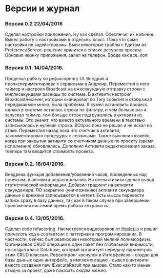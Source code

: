 # Версии и журнал

### Версия 0.2 22/04/2016
Сделал настройки приложения. Ну как сделал. Обеспечил их наличие. Вывел работу с настройками в отдельны класс. Пока что сами настройки не задействованы. 
Были некоторые траблы с Едитом из PreferenceScreen, решение хранится в списке ресурсов проекта. Обновил иконку приложения, залил на телефон. Вроде как все, лол


### Версия 0.1. 14/04/2016. 
Проделал работу по рефакторингу UI. Внедрил и проэкспериментировал с сервисами в Андроид. Переместил в него таймер и настроил Broadcast на ежесекундную отправку строки с миллисекундами разницы по системе. В активити настроил BroadcastReciever, который сканировал по Тэгу события и отображал передаваемое мною. 
Была проблема. Я сумел остановить процесс, однако в системе осталась строка по фильтру, и чем больше раз я запускал таймер, тем больше строк подгружались в активити из системы. Это значит, что вместо актуального времени в текствью записывалась и нулевая строка. ВОпрос пока не решал и не искал на стаке. Переместил назад пока что счетчик в активити, закомментировал процедуры с сервисами. 
Также выполнил юзкейс, когда при закрытии активити со счетчиком данные по проекту (время исполнения) обновлялись. Дополнил Активити редактирования заказа, тееперь там вводится стоимость проекта.

### Версия 0.2. 16/04/2016. 
Внедрена функция добавления/убавления часов, проведенных над проектом, в активити редактирования. На опенактивити сделал вывод статистической информации. Добавил градиент на активити секундомера. ПО закрытию (уничтожению) активити секундмера данные о времени записываются в интент. Есть мысль перевести запись сразу в базу данных, так как в таком случае при завершении приложения системой время работы сохранится.

### Версия 0.4. 13/05/2016. 
Сделал code refactoring. Насмотрелся видеоуроков от [Hexlet.io](https://www.youtube.com/channel/UCYdmV72o01clQdSF3E5s6tw) и 
решил *причесать* код в соответсии с паттернами программирования. В частности, сейчас был реализован некоторый мелкий полиморфизм. 
Организовал CRUD операции в один пакет без глобальной видимости, но создал класс Database, который организует передачу параметров этим CRUD классам.
Рефектиронг коснулся и Интерфейсов - создал для базы данных один интерфейс, а имплементацию - вывел в активити вместо создания new IExecuteResult при вызове. 
Стало как-то менее стыдно за проект, даже показать людям можно.